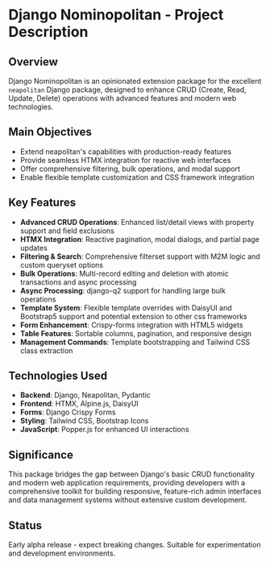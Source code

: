 # Django Nominopolitan - Project Description

## Overview
Django Nominopolitan is an opinionated extension package for the excellent `neapolitan` Django package, designed to enhance CRUD (Create, Read, Update, Delete) operations with advanced features and modern web technologies.

## Main Objectives
- Extend neapolitan's capabilities with production-ready features
- Provide seamless HTMX integration for reactive web interfaces
- Offer comprehensive filtering, bulk operations, and modal support
- Enable flexible template customization and CSS framework integration

## Key Features
- **Advanced CRUD Operations**: Enhanced list/detail views with property support and field exclusions
- **HTMX Integration**: Reactive pagination, modal dialogs, and partial page updates
- **Filtering & Search**: Comprehensive filterset support with M2M logic and custom queryset options
- **Bulk Operations**: Multi-record editing and deletion with atomic transactions and async processing
- **Async Processing**: django-q2 support for handling large bulk operations
- **Template System**: Flexible template overrides with DaisyUI and Bootstrap5 support and potential extension to other css frameworks
- **Form Enhancement**: Crispy-forms integration with HTML5 widgets
- **Table Features**: Sortable columns, pagination, and responsive design
- **Management Commands**: Template bootstrapping and Tailwind CSS class extraction

## Technologies Used
- **Backend**: Django, Neapolitan, Pydantic
- **Frontend**: HTMX, Alpine.js, DaisyUI
- **Forms**: Django Crispy Forms
- **Styling**: Tailwind CSS, Bootstrap Icons
- **JavaScript**: Popper.js for enhanced UI interactions

## Significance
This package bridges the gap between Django's basic CRUD functionality and modern web application requirements, providing developers with a comprehensive toolkit for building responsive, feature-rich admin interfaces and data management systems without extensive custom development.

## Status
Early alpha release - expect breaking changes. Suitable for experimentation and development environments.
